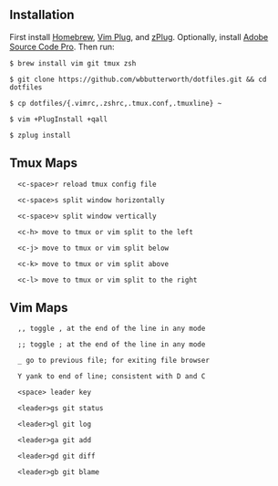 ## Installation

First install [Homebrew](https://brew.sh), [Vim Plug](https://github.com/junegunn/vim-plug), and [zPlug](https://github.com/zplug/zplug). Optionally, install [Adobe Source Code Pro](https://github.com/adobe-fonts/source-code-pro). Then run:

```
$ brew install vim git tmux zsh

$ git clone https://github.com/wbbutterworth/dotfiles.git && cd dotfiles

$ cp dotfiles/{.vimrc,.zshrc,.tmux.conf,.tmuxline} ~

$ vim +PlugInstall +qall

$ zplug install
```

## Tmux Maps

```
  <c-space>r reload tmux config file

  <c-space>s split window horizontally

  <c-space>v split window vertically

  <c-h> move to tmux or vim split to the left

  <c-j> move to tmux or vim split below

  <c-k> move to tmux or vim split above

  <c-l> move to tmux or vim split to the right
```

## Vim Maps

```
  ,, toggle , at the end of the line in any mode

  ;; toggle ; at the end of the line in any mode

  _ go to previous file; for exiting file browser

  Y yank to end of line; consistent with D and C

  <space> leader key

  <leader>gs git status

  <leader>gl git log

  <leader>ga git add

  <leader>gd git diff

  <leader>gb git blame
```
